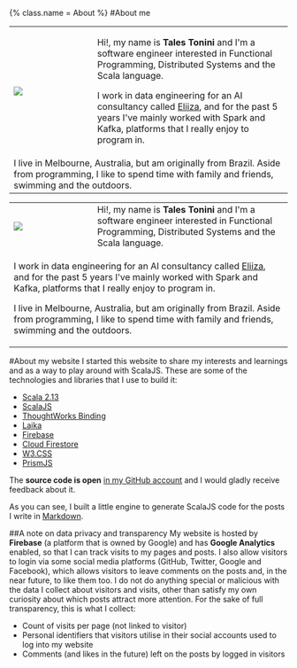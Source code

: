 {%
  class.name = About
%}
#About me

<div class="aside">
  <table class="w3-hide-small" style="width:100%">
    <tr>
      <td style="padding-right: 15px; width: 30%;"><img src="/img/talestonini.jpg" /></td>
      <td>
        <p>Hi!, my name is <strong>Tales Tonini</strong> and I'm a software engineer interested in Functional Programming, Distributed Systems and the Scala language.</p>
        <p>I work in data engineering for an AI consultancy called <a href="https://eliiza.com.au/">Eliiza</a>, and for the past 5 years I've mainly worked with Spark and Kafka, platforms that I really enjoy to program in.</p>
      </td>
    </tr>
    <tr>
      <td colspan="2">
        I live in Melbourne, Australia, but am originally from Brazil. Aside from programming, I like to spend time with family and friends, swimming and the outdoors.
      </td>
    </tr>
  </table>
  <table class="w3-hide-large w3-hide-medium" style="width:100%">
    <tr>
      <td style="padding-right: 10px; width: 30%;"><img src="/img/talestonini.jpg" /></td>
      <td>
        Hi!, my name is <strong>Tales Tonini</strong> and I'm a software engineer interested in Functional Programming, Distributed Systems and the Scala language.
      </td>
    </tr>
    <tr>
      <td colspan="2">
        <p>I work in data engineering for an AI consultancy called <a href="https://eliiza.com.au/">Eliiza</a>, and for the past 5 years I've mainly worked with Spark and Kafka, platforms that I really enjoy to program in.</p>
        <p>I live in Melbourne, Australia, but am originally from Brazil. Aside from programming, I like to spend time with family and friends, swimming and the outdoors.</p>
      </td>
    </tr>
  </table>
</div>

#About my website
I started this website to share my interests and learnings and as a way to play around with ScalaJS. These are some of
the technologies and libraries that I use to build it:

- [Scala 2.13](https://www.scala-lang.org/)
- [ScalaJS](https://www.scala-js.org/)
- [ThoughtWorks Binding](https://github.com/ThoughtWorksInc/Binding.scala)
- [Laika](https://planet42.github.io/Laika/)
- [Firebase](https://firebase.google.com/)
- [Cloud Firestore](https://firebase.google.com/firebase/cloud-firestore)
- [W3.CSS](https://www.w3schools.com/w3css/default.asp)
- [PrismJS](https://prismjs.com/index.html)

The **source code is open** [in my GitHub account](https://github.com/talestonini/talestonini.com) and I would gladly
receive feedback about it.

As you can see, I built a little engine to generate ScalaJS code for the posts I write in
[Markdown](https://en.wikipedia.org/wiki/Markdown).

##A note on data privacy and transparency
My website is hosted by **Firebase** (a platform that is owned by Google) and has **Google Analytics** enabled, so that
I can track visits to my pages and posts. I also allow visitors to login via some social media platforms (GitHub,
Twitter, Google and Facebook), which allows visitors to leave comments on the posts and, in the near future, to like
them too. I do not do anything special or malicious with the data I collect about visitors and visits, other than
satisfy my own curiosity about which posts attract more attention. For the sake of full transparency, this is what I
collect:

- Count of visits per page (not linked to visitor)
- Personal identifiers that visitors utilise in their social accounts used to log into my website
- Comments (and likes in the future) left on the posts by logged in visitors
